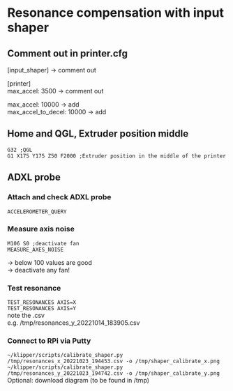 # Resonance compensation with input shaper
## Comment out in printer.cfg
[input_shaper] -> comment out  

[printer]  
max_accel: 3500 -> comment out  

max_accel: 10000  -> add  
max_accel_to_decel: 10000 -> add  

## Home and QGL, Extruder position middle
```G32 ;QGL```  
```G1 X175 Y175 Z50 F2000 ;Extruder position in the middle of the printer```  

## ADXL probe
### Attach and check ADXL probe
```ACCELEROMETER_QUERY```

### Measure axis noise
```M106 S0 ;deactivate fan```  
```MEASURE_AXES_NOISE```  

-> below 100 values are good  
-> deactivate any fan!

### Test resonance  
```TEST_RESONANCES AXIS=X```  
```TEST_RESONANCES AXIS=Y```  
note the .csv  
e.g. /tmp/resonances_y_20221014_183905.csv  

### Connect to RPi via Putty  
```~/klipper/scripts/calibrate_shaper.py /tmp/resonances_x_20221023_194453.csv -o /tmp/shaper_calibrate_x.png```  
```~/klipper/scripts/calibrate_shaper.py /tmp/resonances_y_20221023_194742.csv -o /tmp/shaper_calibrate_y.png```  
Optional: download diagram (to be found in /tmp)  
